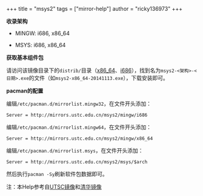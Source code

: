 +++
title = "msys2"
tags = ["mirror-help"]
author = "ricky136973"
+++

**收录架构**

- MINGW: i686, x86_64

- MSYS: i686, x86_64

**获取基本组件包**

请访问该镜像目录下的`distrib/`目录（[x86_64](http://mirrors.sjtug.sjtu.edu.cn/msys2/distrib/x86_64/)、[i686](http://mirrors.sjtug.sjtu.edu.cn/msys2/distrib/i686/)），找到名为`msys2-<架构>-<日期>.exe`的文件（如`msys2-x86_64-20141113.exe`），下载安装即可。

**pacman的配置**

编辑`/etc/pacman.d/mirrorlist.mingw32`，在文件开头添加：
```
Server = http://mirrors.ustc.edu.cn/msys2/mingw/i686
```
编辑`/etc/pacman.d/mirrorlist.mingw64`，在文件开头添加：
```
Server = http://mirrors.ustc.edu.cn/msys2/mingw/x86_64
```
编辑`/etc/pacman.d/mirrorlist.msys`，在文件开头添加：
```
Server = http://mirrors.ustc.edu.cn/msys2/msys/$arch
```
然后执行`pacman -Sy`刷新软件包数据即可。

注：本Help参考自[UTSC镜像](https://lug.ustc.edu.cn/wiki/mirrors/help/msys2)和[清华镜像](https://mirrors.tuna.tsinghua.edu.cn/help/msys2/)